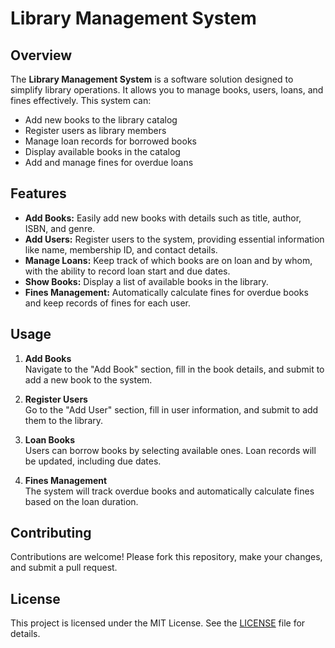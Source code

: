 # Library Management System

## Overview

The **Library Management System** is a software solution designed to simplify library operations. It allows you to manage books, users, loans, and fines effectively. This system can:
- Add new books to the library catalog
- Register users as library members
- Manage loan records for borrowed books
- Display available books in the catalog
- Add and manage fines for overdue loans

## Features

- **Add Books:** Easily add new books with details such as title, author, ISBN, and genre.
- **Add Users:** Register users to the system, providing essential information like name, membership ID, and contact details.
- **Manage Loans:** Keep track of which books are on loan and by whom, with the ability to record loan start and due dates.
- **Show Books:** Display a list of available books in the library.
- **Fines Management:** Automatically calculate fines for overdue books and keep records of fines for each user.

## Usage

1. **Add Books**  
   Navigate to the "Add Book" section, fill in the book details, and submit to add a new book to the system.

2. **Register Users**  
   Go to the "Add User" section, fill in user information, and submit to add them to the library.

3. **Loan Books**  
   Users can borrow books by selecting available ones. Loan records will be updated, including due dates.

4. **Fines Management**  
   The system will track overdue books and automatically calculate fines based on the loan duration.



## Contributing

Contributions are welcome! Please fork this repository, make your changes, and submit a pull request.

## License

This project is licensed under the MIT License. See the [LICENSE](LICENSE) file for details.

